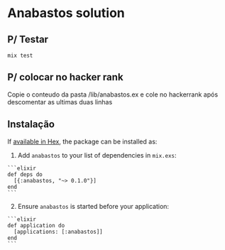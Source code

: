 # Anabastos solution

## P/ Testar

`mix test`

## P/ colocar no hacker rank

Copie o conteudo da pasta /lib/anabastos.ex e cole no hackerrank após descomentar as ultimas duas linhas

## Instalação

If [available in Hex](https://hex.pm/docs/publish), the package can be installed as:

  1. Add `anabastos` to your list of dependencies in `mix.exs`:

    ```elixir
    def deps do
      [{:anabastos, "~> 0.1.0"}]
    end
    ```

  2. Ensure `anabastos` is started before your application:

    ```elixir
    def application do
      [applications: [:anabastos]]
    end
    ```